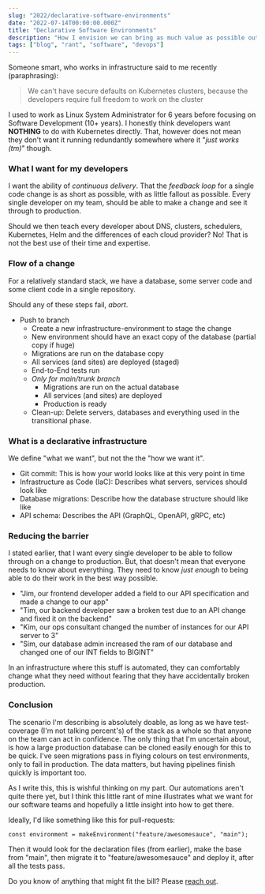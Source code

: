 ```yaml
---
slug: "2022/declarative-software-environments"
date: "2022-07-14T00:00:00.000Z"
title: "Declarative Software Environments"
description: "How I envision we can bring as much value as possible out of a software team"
tags: ["blog", "rant", "software", "devops"]
---
```


Someone smart, who works in infrastructure said to me recently (paraphrasing):

> We can't have secure defaults on Kubernetes clusters, because the developers require full freedom to work on the cluster

I used to work as Linux System Administrator for 6 years before focusing on Software Development (10+ years). I honestly think developers want **NOTHING** to do with Kubernetes directly. That, however does not mean they don't want it running redundantly somewhere where it "_just works (tm)_" though.

### What I want for my developers

I want the ability of _continuous delivery_. That the _feedback loop_ for a single code change is as short as possible, with as little fallout as possible. Every single developer on my team, should be able to make a change and see it through to production.

Should we then teach every developer about DNS, clusters, schedulers, Kubernetes, Helm and the differences of each cloud provider? No! That is not the best use of their time and expertise.

### Flow of a change

For a relatively standard stack, we have a database, some server code and some client code in a single repository.

Should any of these steps fail, _abort_.

- Push to branch
  - Create a new infrastructure-environment to stage the change
  - New environment should have an exact copy of the database (partial copy if huge)
  - Migrations are run on the database copy
  - All services (and sites) are deployed (staged)
  - End-to-End tests run
  - _Only for main/trunk branch_
    - Migrations are run on the actual database
    - All services (and sites) are deployed
    - Production is ready
  - Clean-up: Delete servers, databases and everything used in the transitional phase.

### What is a declarative infrastructure

We define "what we want", but not the the "how we want it".

- Git commit: This is how your world looks like at this very point in time
- Infrastructure as Code (IaC): Describes what servers, services should look like
- Database migrations: Describe how the database structure should like like
- API schema: Describes the API (GraphQL, OpenAPI, gRPC, etc)

### Reducing the barrier

I stated earlier, that I want every single developer to be able to follow through on a change to production. But, that doesn't mean that everyone needs to know about everything. They need to know _just enough_ to being able to do their work in the best way possible.

- "Jim, our frontend developer added a field to our API specification and made a change to our app"
- "Tim, our backend developer saw a broken test due to an API change and fixed it on the backend"
- "Kim, our ops consultant changed the number of instances for our API server to 3"
- "Sim, our database admin increased the ram of our database and changed one of our INT fields to BIGINT"

In an infrastructure where this stuff is automated, they can comfortably change what they need without fearing that they have accidentally broken production.

### Conclusion

The scenario I'm describing is absolutely doable, as long as we have test-coverage (I'm not talking percent's) of the stack as a whole so that anyone on the team can act in confidence. The only thing that I'm uncertain about, is how a large production database can be cloned easily enough for this to be quick. I've seen migrations pass in flying colours on test environments, only to fail in production. The data matters, but having pipelines finish quickly is important too.

As I write this, this is wishful thinking on my part. Our automations aren't quite there yet, but I think this little rant of mine illustrates what we want for our software teams and hopefully a little insight into how to get there.

Ideally, I'd like something like this for pull-requests:

```
const environment = makeEnvironment("feature/awesomesauce", "main");
```

Then it would look for the declaration files (from earlier), make the base from "main", then migrate it to "feature/awesomesauce" and deploy it, after all the tests pass.

Do you know of anything that might fit the bill? Please [reach out](https://twitter.com/messages/compose?recipient_id=14566494).
